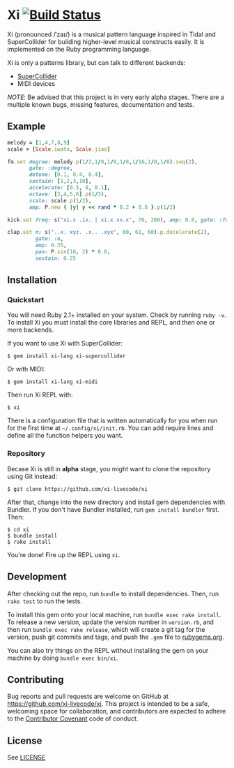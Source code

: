 # Xi  [![Build Status](https://travis-ci.org/xi-livecode/xi.svg?branch=master)](https://travis-ci.org/xi-livecode/xi)

Xi (pronounced /ˈzaɪ/) is a musical pattern language inspired in Tidal and
SuperCollider for building higher-level musical constructs easily.  It is
implemented on the Ruby programming language.

Xi is only a patterns library, but can talk to different backends:

- [SuperCollider](https://github.com/supercollider/supercollider)
- MIDI devices

*NOTE*: Be advised that this project is in very early alpha stages. There are a
multiple known bugs, missing features, documentation and tests.

## Example

```ruby
melody = [1,4,7,8,9]
scale = [Scale.iwato, Scale.jiao]

fm.set degree: melody.p(1/2,1/8,1/8,1/8,1/16,1/8,1/8).seq(2),
       gate: :degree,
       detune: [0.1, 0.4, 0.4],
       sustain: [1,2,3,10],
       accelerate: [0.5, 0, 0.1],
       octave: [3,4,5,6].p(1/3),
       scale: scale.p(1/2),
       amp: P.new { |y| y << rand * 0.2 + 0.8 }.p(1/2)

kick.set freq: s("xi.x .ix. | xi.x xx.x", 70, 200), amp: 0.8, gate: :freq

clap.set n: s("..x. xyz. .x.. .xyx", 60, 61, 60).p.decelerate(2),
         gate: :n,
         amp: 0.35,
         pan: P.sin(16, 2) * 0.6,
         sustain: 0.25
```

## Installation

### Quickstart

You will need Ruby 2.1+ installed on your system.  Check by running `ruby
-v`.  To install Xi you must install the core libraries and REPL, and then one
or more backends.

If you want to use Xi with SuperCollider:

    $ gem install xi-lang xi-supercollider

Or with MIDI:

    $ gem install xi-lang xi-midi

Then run Xi REPL with:

    $ xi

There is a configuration file that is written automatically for you when run
for the first time at `~/.config/xi/init.rb`. You can add require lines and
define all the function helpers you want.

### Repository

Becase Xi is still in **alpha** stage, you might want to clone the repository
using Git instead:

    $ git clone https://github.com/xi-livecode/xi

After that, change into the new directory and install gem dependencies with
Bundler.  If you don't have Bundler installed, run `gem install bundler` first.
Then:

    $ cd xi
    $ bundle install
    $ rake install

You're done! Fire up the REPL using `xi`.

## Development

After checking out the repo, run `bundle` to install dependencies. Then, run
`rake test` to run the tests.

To install this gem onto your local machine, run `bundle exec rake install`. To
release a new version, update the version number in `version.rb`, and then run
`bundle exec rake release`, which will create a git tag for the version, push
git commits and tags, and push the `.gem` file to
[rubygems.org](https://rubygems.org).

You can also try things on the REPL without installing the gem on your machine
by doing `bundle exec bin/xi`.

## Contributing

Bug reports and pull requests are welcome on GitHub at
https://github.com/xi-livecode/xi. This project is intended to be a safe,
welcoming space for collaboration, and contributors are expected to adhere to
the [Contributor Covenant](http://contributor-covenant.org) code of conduct.

## License

See [LICENSE](LICENSE)
